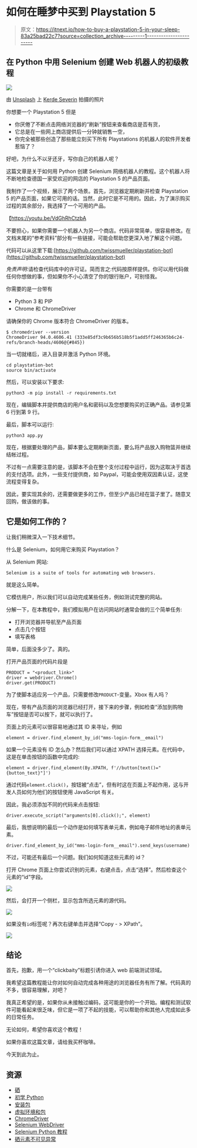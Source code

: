 # 如何在睡梦中买到 Playstation 5

> 原文：<https://itnext.io/how-to-buy-a-playstation-5-in-your-sleep-83a25bad22c7?source=collection_archive---------1----------------------->

## 在 Python 中用 Selenium 创建 Web 机器人的初级教程

![](img/2961101c1080deab6e5c10004bbb5ce8.png)

由 [Unsplash](https://unsplash.com?utm_source=medium&utm_medium=referral) 上 [Kerde Severin](https://unsplash.com/@kseverin?utm_source=medium&utm_medium=referral) 拍摄的照片

你想要一个 Playstation 5 但是

*   你厌倦了不断点击网络浏览器的“刷新”按钮来查看商店是否有货，
*   它总是在一些网上商店提供后一分钟就销售一空，
*   你完全被那些创造了那些能立刻买下所有 Playstations 的机器人的软件开发者惹恼了？

好吧，为什么不以牙还牙，写你自己的机器人呢？

这篇文章是关于如何用 Python 创建 Selenium 网络机器人的教程。这个机器人将不断地检查德国一家受欢迎的网店的 Playstation 5 的产品页面。

我制作了一个视频，展示了两个场景。首先，浏览器定期刷新并检查 Playstation 5 的产品页面，如果它可用的话。当然，此时它是不可用的。因此，为了演示购买过程的其余部分，我选择了一个可用的产品。

【https://youtu.be/VdGhRhCtzbA 

不要担心，如果你需要一个机器人为另一个商店。代码非常简单，很容易修改。在文档末尾的“参考资料”部分有一些链接，可能会帮助您更深入地了解这个问题。

代码可以从这里下载:[https://github.com/twissmueller/playstation-bot](https://github.com/twissmueller/playstation-bot)

*免责声明*:请检查代码库中的许可证。简而言之:代码按原样提供。你可以用代码做任何你想做的事，但如果你不小心清空了你的银行账户，可别怪我。

你需要的是一台带有

*   Python 3 和 PIP
*   Chrome 和 ChromeDriver

请确保你的 Chrome 版本符合 ChromeDriver 的版本。

```
$ chromedriver --version
ChromeDriver 94.0.4606.41 (333e85df3c9b656b518b5f1add5ff246365b6c24-refs/branch-heads/4606@{#845})
```

当一切就绪后，进入目录并激活 Python 环境。

```
cd playstation-bot
source bin/activate
```

然后，可以安装以下要求:

```
python3 -m pip install -r requirements.txt
```

现在，编辑脚本并提供商店的用户名和密码以及您想要购买的正确产品。请参见第 6 行到第 9 行。

最后，脚本可以运行:

```
python3 app.py
```

现在，根据要处理的产品，脚本要么定期刷新页面，要么将产品放入购物篮并继续结帐过程。

不过有一点需要注意的是，该脚本不会在整个支付过程中运行，因为这取决于首选的支付选项。此外，一些支付提供商，如 Paypal，可能会使用双因素认证，这使流程变得复杂。

因此，要实现其余的，还需要做更多的工作，但至少产品已经在篮子里了。随意叉回购，做该做的事。

## 它是如何工作的？

让我们稍微深入一下技术细节。

什么是 Selenium，如何用它来购买 Playstation？

从 Selenium 网站:

```
Selenium is a suite of tools for automating web browsers.
```

就是这么简单。

它模仿用户，所以我们可以自动完成某些任务，例如测试完整的网站。

分解一下，在本教程中，我们模拟用户在访问网站时通常会做的三个简单任务:

*   打开浏览器并导航至产品页面
*   点击几个按钮
*   填写表格

简单，后面没多少了。真的。

打开产品页面的代码片段是

```
PRODUCT = "<product_link>"
driver = webdriver.Chrome()
driver.get(PRODUCT)
```

为了使脚本适应另一个产品，只需要修改`PRODUCT`-变量。Xbox 有人吗？

现在，带有产品页面的浏览器已经打开，接下来的步骤，例如检查“添加到购物车”按钮是否可以按下，就可以执行了。

页面上的元素可以很容易地通过其 ID 来寻址，例如

```
element = driver.find_element_by_id("mms-login-form__email")
```

如果一个元素没有 ID 怎么办？然后我们可以通过 XPATH 选择元素。在代码中，这是在单击按钮的函数中完成的:

```
element = driver.find_element(By.XPATH, f'//button[text()="{button_text}"]')
```

通过代码`element.click()`，按钮被“点击”，但有时这在页面上不起作用，这与开发人员如何为他们的按钮使用 JavaScript 有关。

因此，我必须添加不同的代码来点击按钮:

```
driver.execute_script("arguments[0].click();", element)
```

最后，我想说明的最后一个动作是如何填写表单元素，例如电子邮件地址的表单元素。

```
driver.find_element_by_id("mms-login-form__email").send_keys(username)
```

不过，可能还有最后一个问题。我们如何知道这些元素的 id？

打开 Chrome 页面上你尝试识别的元素，右键点击，点击“选择”。然后检查这个元素的“id”字段。

![](img/40ffcf0aac73a1b1ae2f4541e9214b12.png)

然后，会打开一个侧栏，显示包含所选元素的源代码。

![](img/2adf93e6c0117f95027274b60e4703e1.png)

如果没有`id`标签呢？再次右键单击并选择“Copy - > XPath”。

![](img/16fa51b908a640f4d232681cb235d923.png)

## 结论

首先，抱歉，用一个“clickbaity”标题引诱你进入 web 前端测试领域。

我希望这篇教程能让你对如何自动完成各种用途的浏览器任务有所了解。代码真的不多，很容易理解，对吧？

我真正希望的是，如果你从未接触过编码，这可能是你的一个开始。编程和测试软件可能看起来很乏味，但它是一项了不起的技能，可以帮助你和其他人完成如此多的日常任务。

无论如何，希望你喜欢这个教程！

如果你喜欢这篇文章，请给我买杯咖啡。

今天到此为止。

## 资源

*   [硒](https://www.selenium.dev)
*   [初学 Python](https://www.python.org/about/gettingstarted/)
*   [安装包](https://packaging.python.org/tutorials/installing-packages/)
*   [虚拟环境和包](https://docs.python.org/3/tutorial/venv.html)
*   [ChromeDriver](https://chromedriver.chromium.org)
*   [Selenium WebDriver](https://www.selenium.dev/documentation/webdriver/)
*   [Selenium Python 教程](https://www.geeksforgeeks.org/selenium-python-tutorial/)
*   [硒元素不可见异常](https://stackoverflow.com/a/27931726/1065468)